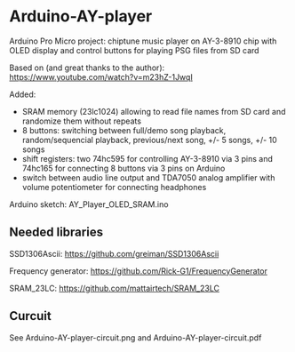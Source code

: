 # Arduino-AY-player

Arduino Pro Micro project: chiptune music player on AY-3-8910 chip with OLED display and control buttons for playing PSG files from SD card

Based on (and great thanks to the author):
https://www.youtube.com/watch?v=m23hZ-1JwqI

Added:
- SRAM memory (23lc1024) allowing to read file names from SD card and randomize them without repeats
- 8 buttons: switching between full/demo song playback, random/sequencial playback, previous/next song, +/- 5 songs, +/- 10 songs
- shift registers: two 74hc595 for controlling AY-3-8910 via 3 pins and 74hc165 for connecting 8 buttons via 3 pins on Arduino
- switch between audio line output and TDA7050 analog amplifier with volume potentiometer for connecting headphones

Arduino sketch: AY_Player_OLED_SRAM.ino

## Needed libraries

SSD1306Ascii:
https://github.com/greiman/SSD1306Ascii

Frequency generator:
https://github.com/Rick-G1/FrequencyGenerator

SRAM_23LC:
https://github.com/mattairtech/SRAM_23LC

## Curcuit
See Arduino-AY-player-circuit.png and Arduino-AY-player-circuit.pdf
